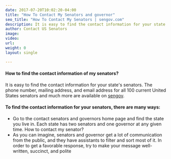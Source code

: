 ```yaml
---
date: 2017-07-20T10:02:20-04:00
title: "How To Contact My Senators and governor"
seo_title: "How To Contact My Senators | sengov.com"
description: It is easy to find the contact information for your state's senators.
author: Contact US Senators
image:
video:
url:
weight: 0
layout: single

---
```

#### How to find the contact information of my senators?
It is easy to find the contact information for your state's senators. The phone number, mailing address, and email address for all 100 current United States senators and much more are available on [sengov](https://sengov.com/).

#### To find the contact information for your senators, there are many ways:
* Go to the contact senators and governors home page and find the state you live in. Each state has two senators and one governor at any given time.
How to contact my senator?
* As you can imagine, senators and governor get a lot of communication from the public, and they have assistants to filter and sort most of it. In order to get a favorable response, try to make your message well-written, succinct, and polite